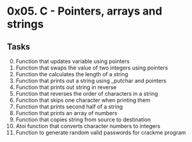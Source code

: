 
# 0x05. C - Pointers, arrays and strings

## Tasks
0. Function that updates variable using pointers
1. Function that swaps the value of two integers using pointers
2. Function the calculates the length of a string
3. Function that prints out a string using _putchar and pointers
4. Function that prints out string in reverse
5. Function that reverses the order of characters in a string
6. Function that skips one character when printing them
7. Function that prints second half of a string
8. Function that prints an array of numbers
9. Function that copies string from source to destination
10. Atoi function that converts character numbers to integers
11. Function to generate random valid passwords for crackme program 
